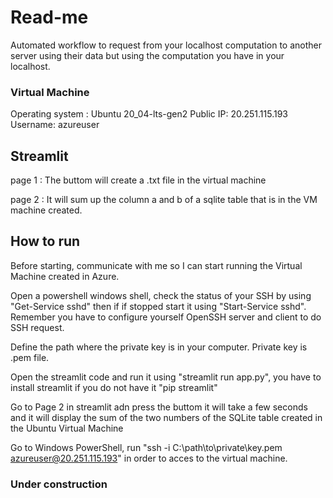 # Read-me

Automated workflow to request from your localhost computation to another server using their data but using the computation you have in your localhost.

### Virtual Machine

Operating system : Ubuntu 20_04-lts-gen2
Public IP: 20.251.115.193
Username: azureuser


## Streamlit

page 1 : The buttom will create a .txt file in the virtual machine

page 2 : It will sum up the column a and b of a sqlite table that is in the VM machine created.

## How to run 

Before starting, communicate with me so I can start running the Virtual Machine created in Azure.

Open a powershell windows shell, check the status of your SSH by using "Get-Service sshd" then if if stopped start it using "Start-Service sshd".
Remember you have to configure yourself OpenSSH server and client to do SSH request.

Define the path where the private key is in your computer. Private key is .pem file.

Open the streamlit code and run it using "streamlit run app.py", you have to install streamlit if you do not have it "pip streamlit"

Go to Page 2 in streamlit adn press the buttom it will take a few seconds and it will display the sum of the two numbers of the SQLite table created in the Ubuntu Virtual Machine 

Go to Windows PowerShell, run "ssh -i C:\path\to\private\key.pem azureuser@20.251.115.193" in order to acces to the virtual machine.

### Under construction

